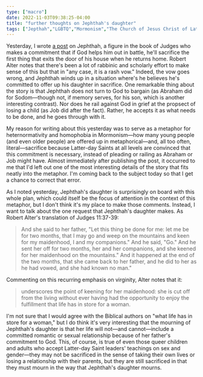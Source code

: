 ```yaml
---
type: ["macro"]
date: 2022-11-03T09:38:25-04:00
title: "further thoughts on Jephthah's daughter"
tags: ["Jepthah","LGBTQ","Mormonism","The Church of Jesus Christ of Latter-day Saints","affirming church","Robert Alter","Abraham","Job","sacrifice","Binding of Isaac"]
---
```

Yesterday, I wrote [a post](https://spencergreenhalgh.com/communities/on-david-archuleta-and-jephthah/) on Jephthah, a figure in the book of Judges who makes a commitment that if God helps him out in battle, he'll sacrifice the first thing that exits the door of his house when he returns home. Robert Alter notes that there's been a lot of rabbinic and scholarly effort to make sense of this but that in "any case, it is a rash vow." Indeed, the vow goes wrong, and Jephthah winds up in a situation where's he believes he's committed to offer up his daughter in sacrifice. One remarkable thing about the story is that Jephthah does not turn to God to bargain (as Abraham did for Sodom—though not, if memory serves, for his son, which is another interesting contrast). Nor does he rail against God in grief at the propsect of losing a child (as Job did after the fact). Rather, he accepts it as what needs to be done, and he goes through with it.

My reason for writing about this yesterday was to serve as a metaphor for heternormativity and homophobia in Mormonism—how many young people (and even older people) are offered up in metaphorical—and, all too often, literal—sacrifice because Latter-day Saints at all levels are convinced that this commitment is necessary, instead of pleading or railing as Abraham or Job might have. Almost immediately after publishing the post, it occurred to me that I'd left out one of the most interesting details of the story that fits neatly into the metaphor. I'm coming back to the subject today so that I get a chance to correct that error.

As I noted yesterday, Jephthah's daughter is surprisingly on board with this whole plan, which could itself be the focus of attention in the context of this metaphor, but I don't think it's my place to make those comments. Instead, I want to talk about the one request that Jephthah's daughter makes. As Robert Alter's translation of Judges 11:37-39: 

> And she said to her father, "Let this thing be done for me: let me be for two months, that I may go and weep on the mountains and keen for my maidenhood, I and my companions." And he said, "Go." And he sent her off for two months, her and her companions, and she keened for her maidenhood on the mountains." And it happened at the end of the two months, that she came back to her father, and he did to her as he had vowed, and she had known no man."

Commenting on this recurring emphasis on virginity, Alter notes that it:

> underscores the point of keening for her maidenhood: she is cut off from the living without ever having had the opportunity to enjoy the fulfillment that life has in store for a woman.

I'm not sure that I would agree with the Biblical authors on "what life has in store for a woman," but I do think it's very interesting that the mourning of Jephthah's daughter is that her life will not—and cannot—include a committed romantic or sexual relationship because of her father's commitment to God. This, of course, is true of even those queer children and adults who accept Latter-day Saint leaders' teachings on sex and gender—they may not be sacrificed in the sense of taking their own lives or losing a relationship with their parents, but they are still sacrificed in that they must mourn in the way that Jephthah's daughter mourns.
